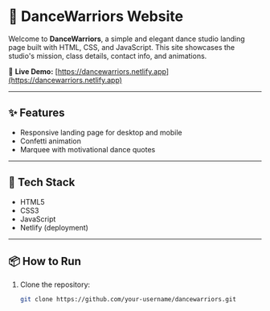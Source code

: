 <!-- <h1><b>Dance Warriors Studio :</b></h1>
<h4>Visit this Website for the preview :</h4>
<b>Website :</b> <strong>https://dancewarriors.netlify.app/</strong>
                                                                                    -->
# 💃 DanceWarriors Website

Welcome to **DanceWarriors**, a simple and elegant dance studio landing page built with HTML, CSS, and JavaScript. This site showcases the studio's mission, class details, contact info, and animations.

🔗 **Live Demo:** [https://dancewarriors.netlify.app](https://dancewarriors.netlify.app)

---

## ✨ Features

- Responsive landing page for desktop and mobile
- Confetti animation
- Marquee with motivational dance quotes

---

## 🔧 Tech Stack

- HTML5  
- CSS3  
- JavaScript  
- Netlify (deployment)

---

## 📦 How to Run

1. Clone the repository:
   ```bash
   git clone https://github.com/your-username/dancewarriors.git

